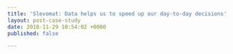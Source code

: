 ```yaml
---
title: 'Slevomat: Data helps us to speed up our day-to-day decisions'
layout: post-case-study
date: 2018-11-29 10:54:02 +0000
published: false

---
```

